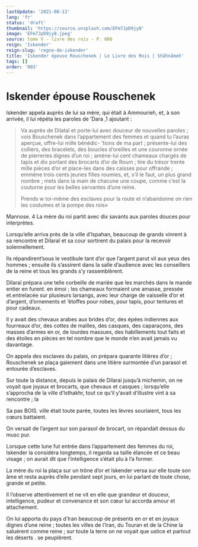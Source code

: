 ```yaml
---
lastUpdate: '2021-08-13'
lang: 'fr'
status: 'draft'
thumbnail: 'https://source.unsplash.com/EFm7JpD9jy8'
image: 'EFm7JpD9jy8.jpeg'
source: tome V - livre des rois - P. 086
reign: 'Iskender'
reign-slug: 'regne-de-iskender'
title: 'Iskender épouse Rouschenek | Le Livre des Rois | Shâhnâmeh'
tags: []
order: '003'
---
```


<!-- LTeX: language=fr -->

# Iskender épouse Rouschenek

Iskender appela auprès de lui sa mère, qui était à Ammourieh, et, à son arrivée, il lui répéta les paroles de ’Dara ,1 ajoutant :

> Va auprès de Dilataï et porte-lui avec douceur de nouvelles paroles ; vois Bouschenek dans l’appartement des femmes et quand tu l’auras aperçue, offre-lui mille bénédic-
’tions de ma part ; présente-lui des colliers, des bracelets, des boucles d’oreilles et une couronne ornée de pierreries dignes d’un roi ; amène-lui cent chameaux chargés de tapis et dix portant des brocarts d’or de Roum ; tire du trésor trente mille pièces d’or et place-les dans des caisses pour offrande ; emmène trois cents jeunes filles roumies, et, s’il le faut, un plus grand nombre ; mets dans la main de chacune une coupe, comme c’est la couturne pour les belles servantes d’une reine.
>
> Prends w toi-même des esclaves pour la route et n’abandonne on rien les coutumes et la pompe des rois»

Mannose. 4 La mère du roi partit avec dix savants aux paroles douces pour interprètes.

Lorsqu’elle arriva près de la ville d’lspahan, beaucoup de grands vinrent à sa rencontre et Dilaraî et sa cour sortirent du palais pour la recevoir solennellement.

Ils répandirent’sous le vestibule tant d’or que l’argent parut vil aux yeux des hommes ; ensuite ils s’assirent dans la salle d’audience avec les conseillers de la reine et tous les grands s’y rassemblèrent.

Dilaraï prépara une telle corbeille de mariée que les marchés dans le mande entier en furent. en émoi ; les chameaux formaient une amasse, pressée et.entrelacée sur plusieurs larsangs, avec leur charge de vaisselle d’or et d’argent, d’ornements et ’étoffes pour robes, pour tapis, pour tentures et pour cadeaux.

Il y avait des chevaux arabes aux brides d’or, des épées indiennes aux fourreaux d’or, des cottes de mailles, des casques, des caparaçons, des masses d’armes en or, de lourdes massues, des habillements tout faits et des étoiles en pièces en tel nombre que le monde n’en avait jamais vu davantage.

On appela des esclaves du palais, on prépara quarante litières d’or ; Rouschenek se plaça gaiement dans une litière surmontée d’un parasol et entourée d’esclaves.

Sur toute la distance, depuis le palais de Dilarai jusqu’à michemin, on ne voyait que joyaux et brocarts, que chevaux et casques ; lorsqu’elle s’approcha de la ville d’lsthakhr, tout ce qu’il y’avait d’illustre vint à sa rencontre ; la

Sa pas BOIS. ville était toute parée, toutes les lèvres souriaient, tous les cœurs battaient.

On versait de l’argent sur son parasol de brocart, on répandait dessus du musc pur.

Lorsque cette lune fut entrée dans l’appartement des femmes du roi, Iskender la considéra longtemps, il regarda sa taille élancée et ce beau visage ; on aurait dit que l’intelligence s’était plu à l’a former.

La mère du roi la plaça sur un trône d’or et Iskender versa sur elle toute son âme et resta auprès d’elle pendant sept jours, en lui parlant de toute chose, grande et petite.

Il l’observe attentivement et ne vit en elle que grandeur et douceur, intelligence, pudeur et convenance et son cœur lui accorda amour et attachement.

On lui apporta du pays d’Iran beaucoup de présents en or et en joyaux dignes d’une reine ; toutes les villes de l’Iran, du Touran et de la Chine la saluèrent comme reine ; sur toute la terre on ne voyait que ustice et partout les déserts . se peuplèrent.
